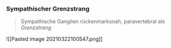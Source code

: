 ### Sympathischer Grenzstrang
> Sympathische Ganglien rückenmarksnah, paravertebral als *Grenzstrang*

![[Pasted image 20210322100547.png]]